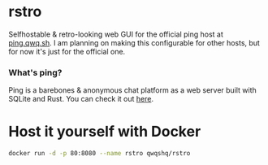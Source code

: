 # rstro
Selfhostable & retro-looking web GUI for the official ping host at [ping.qwq.sh](https://ping.qwq.sh).
I am planning on making this configurable for other hosts, but for now it's just for the official one.

### What's ping?
Ping is a barebones & anonymous chat platform as a web server built with SQLite and Rust. You can check it out [here](https://github.com/angelsflyinhell/ping).

# Host it yourself with Docker
```bash
docker run -d -p 80:8080 --name rstro qwqshq/rstro
```